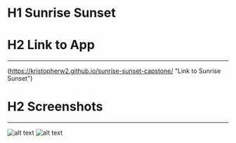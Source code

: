 # H1 Sunrise Sunset

# H2 Link to App
***
(https://kristopherw2.github.io/sunrise-sunset-capstone/ "Link to Sunrise Sunset")

# H2 Screenshots
***
![alt text](https://i.imgur.com/chMYfrp.png "Sunrise Start Screen")
![alt text](https://i.imgur.com/X8cZyZi.png "Sunrise Start Screen")
